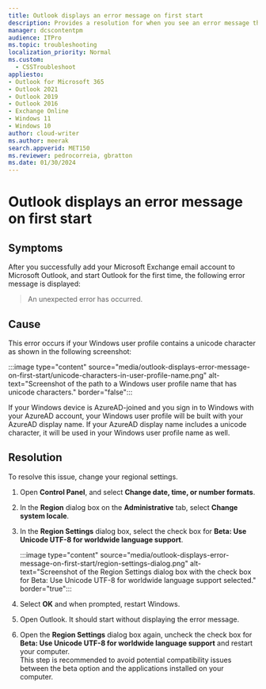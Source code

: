 ```yaml
---
title: Outlook displays an error message on first start
description: Provides a resolution for when you see an error message the first time you start Outlook.
manager: dcscontentpm
audience: ITPro
ms.topic: troubleshooting
localization_priority: Normal
ms.custom: 
  - CSSTroubleshoot
appliesto:
- Outlook for Microsoft 365
- Outlook 2021
- Outlook 2019
- Outlook 2016
- Exchange Online
- Windows 11
- Windows 10
author: cloud-writer
ms.author: meerak
search.appverid: MET150
ms.reviewer: pedrocorreia, gbratton
ms.date: 01/30/2024
---
```

# Outlook displays an error message on first start

## Symptoms

After you successfully add your Microsoft Exchange email account to Microsoft Outlook, and start Outlook for the first time, the following error message is displayed:

> An unexpected error has occurred.

## Cause

This error occurs if your Windows user profile contains a unicode character as shown in the following screenshot:

:::image type="content" source="media/outlook-displays-error-message-on-first-start/unicode-characters-in-user-profile-name.png" alt-text="Screenshot of the path to a Windows user profile name that has unicode characters." border="false":::

If your Windows device is AzureAD-joined and you sign in to Windows with your AzureAD account, your Windows user profile will be built with your AzureAD display name. If your AzureAD display name includes a unicode character, it will be used in your Windows user profile name as well.

## Resolution

To resolve this issue, change your regional settings.

1. Open **Control Panel**, and select **Change date, time, or number formats**.
1. In the **Region** dialog box on the **Administrative** tab, select **Change system locale**.
1. In the **Region Settings** dialog box, select the check box for **Beta: Use Unicode UTF-8 for worldwide language support**.

    :::image type="content" source="media/outlook-displays-error-message-on-first-start/region-settings-dialog.png" alt-text="Screenshot of the Region Settings dialog box with the check box for Beta: Use Unicode UTF-8 for worldwide language support selected." border="true":::

1. Select **OK** and when prompted, restart Windows.
1. Open Outlook. It should start without displaying the error message.
1. Open the **Region Settings** dialog box again, uncheck the check box for **Beta: Use Unicode UTF-8 for worldwide language support** and restart your computer.
<br> This step is recommended to avoid potential compatibility issues between the beta option and the applications installed on your computer.

